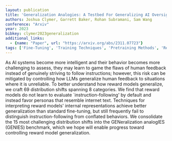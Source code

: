 ```yaml
---
layout: publication
title: 'Generalization Analogies: A Testbed For Generalizing AI Oversight To Hard-to-measure Domains'
authors: Joshua Clymer, Garrett Baker, Rohan Subramani, Sam Wang
conference: "Arxiv"
year: 2023
bibkey: clymer2023generalization
additional_links:
  - {name: "Paper", url: "https://arxiv.org/abs/2311.07723"}
tags: ['Fine-Tuning', 'Training Techniques', 'Pretraining Methods', 'Reinforcement Learning']
---
```

As AI systems become more intelligent and their behavior becomes more
challenging to assess, they may learn to game the flaws of human feedback
instead of genuinely striving to follow instructions; however, this risk can be
mitigated by controlling how LLMs generalize human feedback to situations where
it is unreliable. To better understand how reward models generalize, we craft
69 distribution shifts spanning 8 categories. We find that reward models do not
learn to evaluate `instruction-following' by default and instead favor personas
that resemble internet text. Techniques for interpreting reward models'
internal representations achieve better generalization than standard
fine-tuning, but still frequently fail to distinguish instruction-following
from conflated behaviors. We consolidate the 15 most challenging distribution
shifts into the GENeralization analogIES (GENIES) benchmark, which we hope will
enable progress toward controlling reward model generalization.
